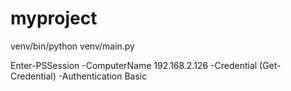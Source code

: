 # myproject
venv/bin/python venv/main.py


Enter-PSSession -ComputerName 192.168.2.126 -Credential (Get-Credential) -Authentication Basic
